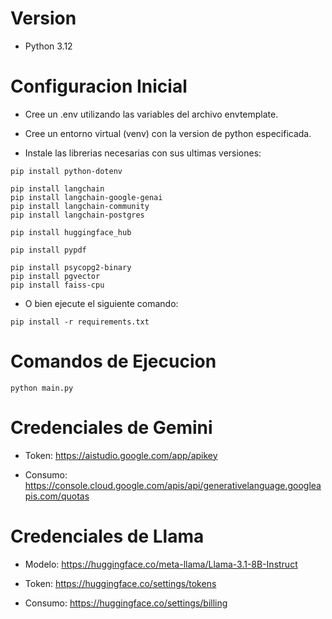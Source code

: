 # Version
- Python 3.12


# Configuracion Inicial
- Cree un .env utilizando las variables del archivo envtemplate.

- Cree un entorno virtual (venv) con la version de python especificada.

- Instale las librerias necesarias con sus ultimas versiones:
``` shell
pip install python-dotenv

pip install langchain
pip install langchain-google-genai
pip install langchain-community
pip install langchain-postgres

pip install huggingface_hub

pip install pypdf

pip install psycopg2-binary
pip install pgvector
pip install faiss-cpu
```

- O bien ejecute el siguiente comando:
``` shell
pip install -r requirements.txt
```


# Comandos de Ejecucion
``` shell
python main.py
```


# Credenciales de Gemini
- Token: https://aistudio.google.com/app/apikey

- Consumo: https://console.cloud.google.com/apis/api/generativelanguage.googleapis.com/quotas


# Credenciales de Llama
- Modelo: https://huggingface.co/meta-llama/Llama-3.1-8B-Instruct

- Token: https://huggingface.co/settings/tokens

- Consumo: https://huggingface.co/settings/billing
